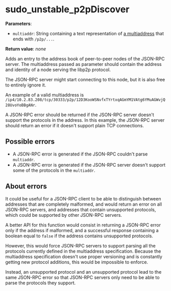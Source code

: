 # sudo_unstable_p2pDiscover

**Parameters**:

 - `multiaddr`: String containing a text representation of [a multiaddress](https://github.com/multiformats/multiaddr) that ends with `/p2p/...`.

**Return value**: *none*

Adds an entry to the address book of peer-to-peer nodes of the JSON-RPC server.
The multiaddress passed as parameter should contain the address and identity of a node serving the libp2p protocol.

The JSON-RPC server might start connecting to this node, but it is also free to entirely ignore it.

An example of a valid multiaddress is `/ip4/10.2.83.208/tcp/30333/p2p/12D3KooWSNvfxTYrtxqAGmYM1VAtg6YMuAGWvjQ28UvoYoBBgANr`.

A JSON-RPC error should be returned if the JSON-RPC server doesn't support the protocols in the address. In this example, the JSON-RPC server should return an error if it doesn't support plain TCP connections.

## Possible errors

- A JSON-RPC error is generated if the JSON-RPC couldn't parse `multiaddr`.
- A JSON-RPC error is generated if the JSON-RPC server doesn't support some of the protocols in the `multiaddr`.

## About errors

It could be useful for a JSON-RPC client to be able to distinguish between addresses that are completely malformed, and would return an error on all JSON-RPC servers, and addresses that contain unsupported protocols, which could be supported by other JSON-RPC servers.

A better API for this function would consist in returning a JSON-RPC error only if the address if malformed, and a successful response containing a boolean equal to `false` if the address contains unsupported protocols.

However, this would force JSON-RPC servers to support parsing all the protocols currently defined in the multiaddress specification. Because the multiaddress specification doesn't use proper versioning and is constantly getting new protocol additions, this would be impossible to enforce.

Instead, an unsupported protocol and an unsupported protocol lead to the same JSON-RPC error so that JSON-RPC servers only need to be able to parse the protocols they support.
